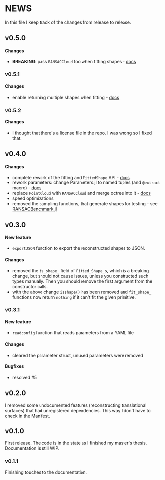 # NEWS

In this file I keep track of the changes from release to release.

## v0.5.0

#### Changes

- **BREAKING**: pass `RANSACCloud` too when fitting shapes - [docs](https://csertegt3.github.io/RANSAC.jl/stable/newprimitive/)

### v0.5.1

#### Changes

- enable returning multiple shapes when fitting - [docs](https://csertegt3.github.io/RANSAC.jl/stable/newprimitive/)

### v0.5.2

#### Changes

- I thought that there's a license file in the repo. I was wrong so I fixed that.

## v0.4.0

#### Changes

- complete rework of the fitting and `FittedShape` API - [docs](https://csertegt3.github.io/RANSAC.jl/stable/newprimitive/)
- rework parameters: change Parameters.jl to named tuples (and `@extract` macro) - [docs](https://csertegt3.github.io/RANSAC.jl/stable/api/#Parameters-1)
- replace `PointCloud` with `RANSACCloud` and merge octree into it - [docs](https://csertegt3.github.io/RANSAC.jl/stable/api/#Representing-a-point-cloud-1)
- speed optimizations
- removed the sampling functions, that generate shapes for testing - see [RANSACBenchmark.jl](https://github.com/cserteGT3/RANSACBenchmark.jl)

## v0.3.0

#### New feature

- `exportJSON` function to export the reconstructed shapes to JSON.

#### Changes

- removed the `is_shape_` field of `Fitted_Shape_`s, which is a breaking change, but should not cause issues, unless you constructed such types manually. Then you should remove the first argument from the constructor calls.
- with the above change `isshape()` has been removed and `fit_shape_` functions now return `nothing` if it can't fit the given primitive.

### v0.3.1

#### New feature

- `readconfig` function that reads parameters from a YAML file

#### Changes

- cleared the parameter struct, unused parameters were removed

#### Bugfixes

- resolved #5

## v0.2.0

I removed some undocumented features (reconstructing translational surfaces) that had unregistered dependencies.
This way I don't have to check in the Manifest.

## v0.1.0

First release. The code is in the state as I finished my master's thesis.
Documentation is still WIP.

### v0.1.1

Finishing touches to the documentation.
